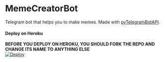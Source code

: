 # MemeCreatorBot
Telegram bot that helps you to make memes. Made with [pyTelegramBotAPI](https://github.com/eternnoir/pyTelegramBotAPI).

#### Deploy on Heroku
**BEFORE YOU DEPLOY ON HEROKU, YOU SHOULD FORK THE REPO AND CHANGE ITS NAME TO ANYTHING ELSE**<br>
[![Deploy](https://www.herokucdn.com/deploy/button.svg)](https://heroku.com/deploy)</br>
<a href="https://youtu.be/LCrkRTMkmzE">
